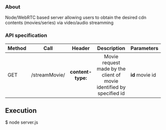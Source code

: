 
### About
Node/WebRTC based server allowing users to obtain the desired cdn contents (movies/series) via video/audio streamming


### API specification

| Method        | Call           | Header |Description  | Parameters |
| ------------- | :------------: | :----------: | :----------: | :--------- |
| GET    | /streamMovie/<id> | **content-type:** <br> | Movie request made by the client of movie identified by specified id | **id** movie id


## Execution 
$ node server.js